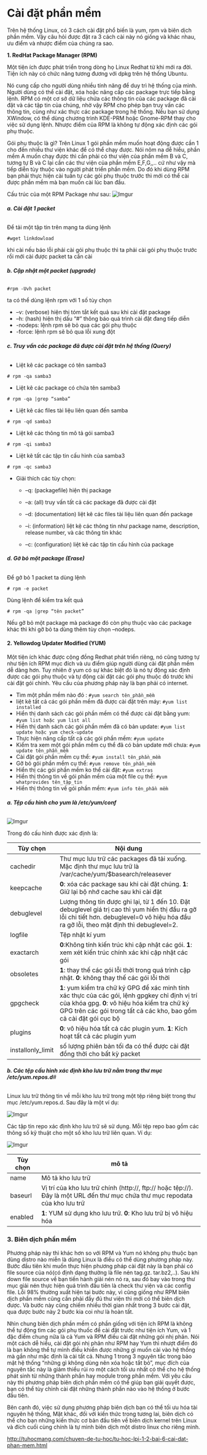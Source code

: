 # Cài đặt phần mềm  

 Trên hệ thống Linux, có 3 cách cài đặt phổ biến là yum, rpm và biên dịch phần mềm. Vậy câu hỏi được đặt ra 3 cách cài này nó giống và khác nhau, ưu điểm và nhược điểm của chúng ra sao. 


**1. RedHat Package Manager (RPM)**

Một tiện ích được phát triển trong dòng họ Linux Redhat từ khi mới ra đời. Tiện ích này có chức năng tương đương với dpkg trên hệ thống Ubuntu.

Nó cung cấp cho người dùng nhiều tính năng để duy trì hệ thống của mình. Người dùng có thể cài đặt, xóa hoặc nâng cấp các package trực tiếp bằng lệnh. RPM có một cơ sở dữ liệu chứa các thông tin của các package đã cài đặt và các tập tin của chúng, nhờ vậy RPM cho phép bạn truy vấn các thông tin, cùng như xác thực các package trong hệ thống. Nếu bạn sử dụng XWindow, có thể dùng chương trình KDE-PRM hoặc Gnome-RPM thay cho việc sử dụng lệnh. Nhược điểm của RPM là không tự động xác định các gói phụ thuộc.

Gói phụ thuộc là gì?  Trên Linux 1 gói phần mềm muốn hoạt động được cần 1 cho đến nhiều thư viện khác để có thể chạy được. Nói nôm na dễ hiểu, phần mềm A muốn chạy được thì cần phải có thư viện của phần  mềm B và C, tương tự B và C lại cần các thư viện của phần mềm E,F,G,,.. cứ như vậy mà tiếp diễn tùy thuộc vào người phát triển phần mềm. Do đó khi dùng RPM bạn phải thực hiện cài tuần tự các gói phụ thuộc trước thì mới có thể cài được phần mềm mà bạn muốn cài lúc ban đầu. 

Cấu trúc của một RPM Package như sau: 
![Imgur](https://i.imgur.com/Nl0icFE.png) 

###### **a. Cài đặt 1 packet**  
Để tải một tập tin trên mạng ta dùng lệnh
``` 
#wget linkdowload
```
khi cài nếu báo lỗi phải cài gói phụ thuộc thì ta phải cài gói phụ thuộc trước rồi mới cài được packet ta cần cài
###### **b. Cập nhật một packet (upgrade)**

``` 
#rpm -Uvh packet
```
ta có thể dùng lệnh rpm với 1 số tùy chọn
- –v: (verbose) hiện thị tóm tắt kết quả sau khi cài đặt package 
- –h: (hash) hiện thị dấu “#” thông báo quá trình cài đặt đang tiếp diễn 
- -nodeps: lệnh rpm sẽ bỏ qua các gói phụ thuộc
- -force: lệnh rpm sẽ bỏ qua lỗi xung đột

###### **c. Truy vấn các package đã được cài đặt trên hệ thống (Query)**  
- Liệt kê các package có tên samba3

```
# rpm -qa samba3
```
- Liệt kê các package có chứa tên samba3

```
# rpm -qa |grep “samba”
```
- Liệt kê các files tài liệu liên quan đến samba

```
# rpm -qd samba3
```
- Liệt kê các thông tin mô tả gói samba3

```
# rpm -qi samba3
```
- Liệt kê tất các tập tin cấu hình của samba3

```
# rpm -qc samba3
```
- Giải thích các tùy chọn:

  - –q: (packagefile) hiện thị package

  - –a: (all) truy vấn tất cả các package đã được cài đặt

  - –d: (documentation) liệt kê các files tài liệu liên quan đến package

  - –i:  (information) liệt kệ các thông tin như package name, description, release number, và các thông tin khác

  - –c: (configuration) liệt kê các tập tin cấu hình của package 

###### **d. Gỡ bỏ một package (Erase)**
Để gở bỏ 1 packet ta dùng lệnh
```
# rpm -e packet
```
Dùng lệnh để kiểm tra kết quả

```
# rpm -qa |grep “tên packet”
```

Nếu gỡ bỏ một package mà package đó còn phụ thuộc vào các package khác thì khi gỡ bỏ ta dùng thêm tùy chọn –nodeps.

#### 2. Yellowdog Updater Modified (YUM) 

Một tiện ích khác được cộng đồng Redhat phát triển riêng, nó cũng tương tự như tiện ích RPM mục đích và ưu điểm giúp người dùng cài đặt phần mềm dễ dàng hơn. Tuy nhiên ở yum có sự khác biệt đó là nó tự động xác định được các gói phụ thuộc và tự động cài đặt các gói phụ thuộc đó trước khi cài đặt gói chính. Yêu cầu của phương pháp này là bạn phải có internet.
- Tìm một phần mềm nào đó : 
```#yum search tên_phần_mềm```
- liệt kê tất cả các gói phần mềm đã được cài đặt trên máy:
```#yum list installed```
- Hiển thị danh sách các gói phần mềm có thể được cài đặt bằng yum:
```#yum list hoặc yum list all```
- Hiển thị danh sách các gói phần mềm đã có bản update:
```#yum list update hoặc yum check-update```
- Thực hiện nâng cấp tất cả các gói phần mềm:
```#yum update```
- Kiểm tra xem một gói phần mềm cụ thể đã có bản update mới chưa: 
```#yum update tên_phần_mềm```
- Cài đặt gói phần mềm cụ thể:
```#yum install tên_phần_mềm```
- Gỡ bỏ gói phần mềm cụ thể:
```#yum remove tên_phần_mềm```
- Hiển thị các gói phần mềm ko thể cài đặt:
```#yum extras```
- Hiển thị thông tin về gói phần mềm của một file cụ thể:
```#yum whatprovides tên_tập_tin```
- Hiển thị thông tin về gói phần mềm:
```#yum info tên_phần mềm```

###### ***a. Tệp cấu hình cho yum là /etc/yum/conf*** 
![Imgur](https://i.imgur.com/Py2Bbbo.png) 

Trong đó cấu hình được xác định là: 

|Tùy chọn|Nội dung|
|----|----|
|cachedir| Thư mục lưu trữ các packages đã tải xuống. Mặc định thư mục lưu trữ là /var/cache/yum/$basearch/releasever|
|keepcache|**0**: xóa các package sau khi cài đặt chúng.  **1**: Giữ lại bộ nhớ cache sau khi cài đặt|
|debuglevel|Lượng thông tin được ghi lại, từ 1 đến 10. Đặt debuglevel giá trị cao thì yum hiển thị đầu ra gỡ lỗi chi tiết hơn. debuglevel=0 vô hiệu hóa đầu ra gỡ lỗi, theo mặt định thì debuglevel=2.|
|logfile|Tệp nhật kí yum |
|exactarch|**0**:Không tính kiến trúc khi cập nhật các gói. **1**: xem xét kiến trúc chính xác khi cập nhật các gói | 
|obsoletes|**1**: thay thế các gói lỗi thời trong quá trình cập nhật.  **0**: không thay thế các gói lỗi thời| 
|gpgcheck|**1**: yum kiểm tra chữ ký GPG để xác minh tính xác thực của các gói, lệnh gpgkey chỉ định vị trí của khóa gpg. **0**: vô hiệu hóa kiểm tra chữ ký GPG trên các gói trong tất cả các kho, bao gồm cả cài đặt gói cục bộ| 
|plugins|**0**: vô hiệu hóa tất cả các plugin yum. **1**: Kích hoạt tất cả các plugin yum| 
|installonly_limit|số lượng phiên bản tối đa có thể được cài đặt đồng thời cho bất kỳ packet|

###### ***b. Các tệp cấu hình xác định kho lưu trữ nằm trong thư mục /etc/yum.repos.d***#
Linux lưu trữ thông tin về mỗi kho lưu trữ trong một tệp riêng biệt trong thư mục /etc/yum.repos.d. 
Sau đây là một ví dụ:

![Imgur](https://i.imgur.com/CPbrqA9.png) 

Các tập tin repo xác định kho lưu trữ sẽ sử dụng. Mỗi tệp repo bao gồm các thông số kỹ thuật cho một số kho lưu trữ liên quan. Ví dụ:

![Imgur](https://i.imgur.com/YhlnRdY.png)

|Tùy chọn|mô tả|
|----|----|
|name|Mô tả kho lưu trữ|
|baseurl| Vị trí của kho lưu trữ chính (http://, ftp:// hoặc tệp://). Đây là một URL đến thư mục chứa thư mục repodata của kho lưu trữ|
|enabled|**1**: YUM sử dụng kho lưu trữ. **0**: Kho lưu trữ bị vô hiệu hóa|

### 3. Biên dịch phần mềm  
Phương pháp này thì khác hơn so với RPM và Yum nó không phụ thuộc bạn dùng distro nào miễn là dùng Linux là điều có thể dùng phương pháp này. Bước đầu tiên khi muốn thực hiện phương pháp cài đặt này là bạn phải có file source của nó(có định dạng thường là file nén tag.gz. tar.bz2,..). Sau khi down file source về bạn tiến hành giải nén nó ra, sau đó bay vào trong thư mục giải nén thực hiện quá trình đầu tiên là check thư viện và các config file. Lỗi 98% thường xuất hiện tại bước này, vì cũng giống như RPM biên dịch phần mềm cũng cần phải đầy đủ thư viện thì mới có thể biên dịch được. Và bước này cũng chiếm nhiều thời gian nhất trong 3 bước cài đặt, qua được bước này 2 bước kia coi như là hoàn tất.

Nhìn chung biên dịch phần mềm có phần giống với tiện ích RPM là không thể tự động tìm các gói phụ thuốc để cài đặt trước như tiện ích Yum, và 1 đặc điểm chung nữa là cả Yum và RPM điều cài đặt những gói nhị phân. Nói một cách dễ hiểu, cài đặt gói nhị phân như RPM hay Yum thì nhượt điểm đó là bạn không thể tự mình điều khiển được những gì muốn cài vào hệ thống mà gần như mặc định là cài tất cả. Nhưng 1 trong 3 nguyên tắc trong bảo mật hệ thống “những gì không dùng nên xóa hoặc tắt bỏ”, mục đích của nguyên tắc này là giảm thiểu rủi ro một cách tối ưu nhất có thể cho hệ thống phát sinh từ những thành phần hay module trong phần mềm. Với yêu cầu này thì phương pháp biên dịch phần mềm có thể giúp bạn giải quyết được, bạn có thể tùy chỉnh cài đặt những thành phần nào vào hệ thống ở bước đầu tiên.

Bên cạnh đó, việc sử dụng phương pháp biên dịch bạn có thể tối ưu hóa tài nguyên hệ thống, Mặt khác, đối với kiến thức trong tương lai, biên dịch có thể cho bạn những kiến thức cơ bản đầu tiên về biên dịch kernel trên Linux và đích cuối cùng chính là tự mình biên dịch một distro linux cho riêng mình.

http://tuhocmang.com/chuyen-de-tu-hoc/tu-hoc-lpi-1-2-bai-6-cai-dat-phan-mem.html